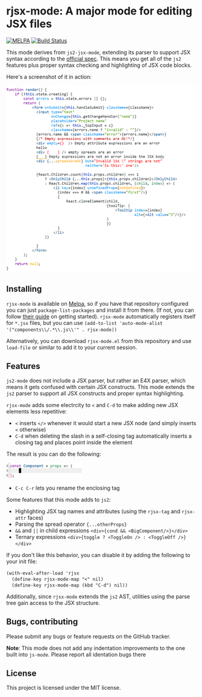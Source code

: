 # rjsx-mode: A major mode for editing JSX files
[![MELPA](https://melpa.org/packages/rjsx-mode-badge.svg)](https://melpa.org/#/rjsx-mode)
[![Build Status](https://travis-ci.org/felipeochoa/rjsx-mode.svg?branch=master)](https://travis-ci.org/felipeochoa/rjsx-mode)

This mode derives from `js2-jsx-mode`, extending its parser to support JSX syntax
according to the [official spec](https://facebook.github.io/jsx/).  This
means you get all of the `js2` features plus proper syntax checking
and highlighting of JSX code blocks.

Here's a screenshot of it in action:

<img src="demo.png" width="600" alt="Actual syntax highlighting and no spurious errors!">


## Installing

`rjsx-mode` is available on [Melpa](https://melpa.org/), so if you have that
repository configured you can just `package-list-packages` and install it from there.
(If not, you can follow [their guide](https://melpa.org/#/getting-started) on
getting started). `rjsx-mode` automatically registers itself for `*.jsx` files,
but you can use `(add-to-list 'auto-mode-alist '("components\\/.*\\.js\\'" . rjsx-mode))`

Alternatively, you can download `rjsx-mode.el` from this repository and use
`load-file` or similar to add it to your current session.

## Features

`js2-mode` does not include a JSX parser, but rather an E4X parser, which
means it gets confused with certain JSX constructs. This mode extends the
`js2` parser to support all JSX constructs and proper syntax highlighting.

`rjsx-mode` adds some electrcity to `<` and `C-d` to make adding new
JSX elements less repetitive:

* `<` inserts `</>` whenever it would start a new JSX node (and simply
  inserts `<` otherwise)
* `C-d` when deleting the slash in a self-closing tag automatically
  inserts a closing tag and places point inside the element

The result is you can do the following:

<img src="key-demo.gif" width="200" alt="Quickly and easily add new components">

* `C-c C-r` lets you rename the enclosing tag

Some features that this mode adds to `js2`:

* Highlighting JSX tag names and attributes (using the `rjsx-tag` and
  `rjsx-attr` faces)
* Parsing the spread operator `{...otherProps}`
* `&&` and `||` in child expressions `<div>{cond && <BigComponent/>}</div>`
* Ternary expressions `<div>{toggle ? <ToggleOn /> : <ToggleOff
  />}</div>`

If you don't like this behavior, you can disable it by adding the following to
your init file:

```elisp
(with-eval-after-load 'rjsx
  (define-key rjsx-mode-map "<" nil)
  (define-key rjsx-mode-map (kbd "C-d") nil))
```

Additionally, since `rjsx-mode` extends the `js2` AST, utilities using the
parse tree gain access to the JSX structure.

## Bugs, contributing

Please submit any bugs or feature requests on the GitHub tracker.

**Note**: This mode does not add any indentation improvements to the one built
into `js-mode`. Please report all identation bugs there


## License

This project is licensed under the MIT license.
